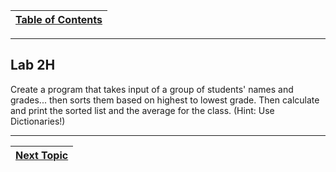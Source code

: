 |[Table of Contents](/00-Table-of-Contents.md)|
|---|

---

## Lab 2H

Create a program that takes input of a group of students' names and grades... then sorts them based on highest to lowest grade. Then calculate and print the sorted list and the average for the class. \(Hint: Use Dictionaries!\)

---

|[Next Topic](/03_Flow_Control/README.md)|
|---|
